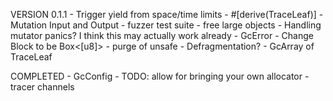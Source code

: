 VERSION 0.1.1
    - Trigger yield from space/time limits
    - #[derive(TraceLeaf)]
    - Mutation Input and Output
    - fuzzer test suite
    - free large objects
    - Handling mutator panics? I think this may actually work already
    - GcError
    - Change Block to be Box<[u8]>
    - purge of unsafe
    - Defragmentation?
    - GcArray of TraceLeaf

COMPLETED
    - GcConfig
        - TODO: allow for bringing your own allocator
    - tracer channels
